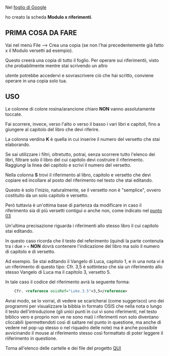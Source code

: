 Nel [foglio di Google](https://docs.google.com/spreadsheets/d/1Uge8LUyCOSvNaqvxR5Uss9EsBBgO8DgnApFgWN5Nt_8/edit?usp=sharing)

ho creato la scheda **Modulo x riferimenti**.

## PRIMA COSA DA FARE ##

Vai nel menù File --> Crea una copia (se non l'hai precedentemente già fatto x il Modulo versetti ad esempio).

Questo creerà una copia di tutto il foglio. Per operare sui riferimentii, visto che probabilmente mentre stai scrivendo un altro

utente potrebbe accedervi e sovrascrivere ciò che hai scritto, conviene operare in una copia solo tua.

## USO ##

Le colonne di colore rosina/arancione chiaro **NON** vanno assolutamente toccate.

Fai scorrere, invece, verso l'alto o verso il basso i vari libri e capitoli, fino a giungere al capitolo del libro che devi riferire.

La colonna verdina **K** è quella in cui inserire il numero del versetto che stai elaborando.

Se sai utilizzare i filtri, oltretutto, potrai, senza scorrere tutto l'elenco dei libri, filtrare solo il libro del cui capitolo devi
costruire il riferimento. Raggiungi la linea del capitolo e scrivi il numero del versetto.

Nella colonna **S** trovi il riferimento al libro, capitolo e versetto che devi copiare ed incollare al posto del riferimento nel testo
che stai editando.

Questo è solo l'inizio, naturalmente, se il versetto non è "semplice", ovvero costituito da un solo capitolo e versetto.

Però tuttavia è un'ottima base di partenza da modificare in caso il riferimento sia di più versetti contigui o anche non, come indicato
nel [punto 03](https://github.com/EmanueleTinari/EmanueleTinari/blob/OSIS_ITA_and_LAT_books/03_Istruzioni_x_editare_un_capitolo.md)

Un'ultima precisazione riguarda i riferimenti allo stesso libro il cui capitolo stai editando.

In questo caso ricorda che il testo del referimento (quindi la parte contenuta tra i due `>` `<` **NON** dovrà contenere l'indicazione del
libro ma solo il numero di capitolo e di versetto.

Ad esempio. Se stai editando il Vangelo di Luca, capitolo 1, e in una nota vi è un riferimento di questo tipo: Cfr. 3,5 è sottinteso che sia un riferimento allo stesso
Vangelo di Luca ma il capitolo 3, versetto 5.

In tale caso il codice del riferimento avrà la seguente forma:

```xml
    Cfr. <reference osisRef="Luke.3.5">3,5</reference>
```

Avrai modo, se lo vorrai, di vedere se scaricherai (come suggerisco) uno dei programmi per visualizzare la bibbia in formato OSIS che
nella nota o lungo il testo dell'introduzione (gli unici punti in cui vi sono riferimenti, nel testo biblico vero e proprio non ve ne sono mai)
i riferimenti non solo diventano cliccabili (permettendoti così di saltare nel punto in questione, ma anche di vedere nel pop-up stesso o nel
riquadro delle note) ma è anche possibile avvicinando il mouse al riferimento stesso così formattato di poter leggere il riiferimento in questione.

Torna all'elenco delle cartelle e dei file del progetto [QUI](https://github.com/EmanueleTinari/EmanueleTinari)
